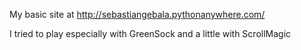 My basic site at http://sebastiangebala.pythonanywhere.com/

I tried to play especially with GreenSock and a little with ScrollMagic 
